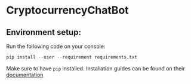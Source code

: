 # CryptocurrencyChatBot

## Environment setup:
Run the following code on your console:
```python
pip install --user --requirement requirements.txt
```
Make sure to have `pip` installed. Installation guides can be found on their [documentation](https://pip.pypa.io/en/stable/installing/)
